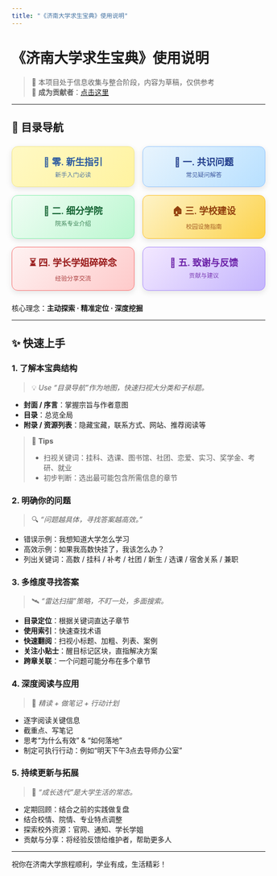 ```yaml
---
title: "《济南大学求生宝典》使用说明"
---
```


# 《济南大学求生宝典》使用说明

> 🚀 本项目处于信息收集与整合阶段，内容为草稿，仅供参考  
> 🙏 **成为贡献者**：[点击这里](/docs/)  

---

## 📖 目录导航

<div style="display:flex; flex-wrap:wrap; justify-content:space-between; gap:16px; margin:24px 0;">
  <div style="flex:1; min-width:150px; background:linear-gradient(135deg, #fff9c4 0%, #fff3a0 100%); color:#2c5aa0; padding:16px; border-radius:12px; text-align:center; box-shadow:0 4px 12px rgba(0,0,0,0.1); border:1px solid #f0e68c; transition:all 0.3s ease;">
    <a href="/SurvivalManual/ujn/" style="text-decoration:none; color:inherit; display:block;">
      <div style="font-size:1.3em; font-weight:600; margin-bottom:4px;">📜 零. 新生指引</div>
      <div style="font-size:0.85em; opacity:0.8;">新手入门必读</div>
    </a>
  </div>
  <div style="flex:1; min-width:150px; background:linear-gradient(135deg, #e8f4fd 0%, #b8e0ff 100%); color:#1e3a8a; padding:16px; border-radius:12px; text-align:center; box-shadow:0 4px 12px rgba(0,0,0,0.1); border:1px solid #93c5fd; transition:all 0.3s ease;">
    <a href="/SurvivalManual/ujn/First/" style="text-decoration:none; color:inherit; display:block;">
      <div style="font-size:1.3em; font-weight:600; margin-bottom:4px;">💬 一. 共识问题</div>
      <div style="font-size:0.85em; opacity:0.8;">常见疑问解答</div>
    </a>
  </div>
  <div style="flex:1; min-width:150px; background:linear-gradient(135deg, #f0fdf4 0%, #bbf7d0 100%); color:#166534; padding:16px; border-radius:12px; text-align:center; box-shadow:0 4px 12px rgba(0,0,0,0.1); border:1px solid #86efac; transition:all 0.3s ease;">
    <a href="/SurvivalManual/ujn/Second/" style="text-decoration:none; color:inherit; display:block;">
      <div style="font-size:1.3em; font-weight:600; margin-bottom:4px;">🏫 二. 细分学院</div>
      <div style="font-size:0.85em; opacity:0.8;">院系专业介绍</div>
    </a>
  </div>
  <div style="flex:1; min-width:150px; background:linear-gradient(135deg, #fef3c7 0%, #fcd34d 100%); color:#92400e; padding:16px; border-radius:12px; text-align:center; box-shadow:0 4px 12px rgba(0,0,0,0.1); border:1px solid #fbbf24; transition:all 0.3s ease;">
    <a href="/SurvivalManual/ujn/Third/" style="text-decoration:none; color:inherit; display:block;">
      <div style="font-size:1.3em; font-weight:600; margin-bottom:4px;">🏠 三. 学校建设</div>
      <div style="font-size:0.85em; opacity:0.8;">校园设施指南</div>
    </a>
  </div>
  <div style="flex:1; min-width:150px; background:linear-gradient(135deg, #fef2f2 0%, #fecaca 100%); color:#991b1b; padding:16px; border-radius:12px; text-align:center; box-shadow:0 4px 12px rgba(0,0,0,0.1); border:1px solid #f87171; transition:all 0.3s ease;">
    <a href="/SurvivalManual/ujn/Fourth/" style="text-decoration:none; color:inherit; display:block;">
      <div style="font-size:1.3em; font-weight:600; margin-bottom:4px;">⏳ 四. 学长学姐碎碎念</div>
      <div style="font-size:0.85em; opacity:0.8;">经验分享交流</div>
    </a>
  </div>
  <div style="flex:1; min-width:150px; background:linear-gradient(135deg, #f3e8ff 0%, #c4b5fd 100%); color:#6b21a8; padding:16px; border-radius:12px; text-align:center; box-shadow:0 4px 12px rgba(0,0,0,0.1); border:1px solid #a78bfa; transition:all 0.3s ease;">
    <a href="/SurvivalManual/ujn/Thanks" style="text-decoration:none; color:inherit; display:block;">
      <div style="font-size:1.3em; font-weight:600; margin-bottom:4px;">🙇‍ 五. 致谢与反馈</div>
      <div style="font-size:0.85em; opacity:0.8;">贡献与建议</div>
    </a>
  </div>
</div>

<style>
  div[style*="linear-gradient"]:hover {
    transform: translateY(-2px);
    box-shadow: 0 6px 20px rgba(0,0,0,0.15) !important;
  }
</style>

核心理念：**主动探索 · 精准定位 · 深度挖掘**

---

## ✨ 快速上手

### 1. 了解本宝典结构

> 💡 *Use “目录导航”作为地图，快速扫视大分类和子标题。*

- **封面 / 序言**：掌握宗旨与作者意图  
- **目录**：总览全局  
- **附录 / 资源列表**：隐藏宝藏，联系方式、网站、推荐阅读等

> 📝 **Tips**
>
> - 扫视关键词：挂科、选课、图书馆、社团、恋爱、实习、奖学金、考研、就业  
> - 初步判断：选出最可能包含所需信息的章节

### 2. 明确你的问题

> 🔍 *“问题越具体，寻找答案越高效。”*

- 错误示例：我想知道大学怎么学习  
- 高效示例：如果我高数快挂了，我该怎么办？  
- 列出关键词：高数 / 挂科 / 补考 / 社团 / 新生 / 选课 / 宿舍关系 / 兼职

### 3. 多维度寻找答案

> 🛰️ *“雷达扫描”策略，不盯一处，多面搜索。*

- **目录定位**：根据关键词直达子章节  
- **使用索引**：快速查找术语  
- **快速翻阅**：扫视小标题、加粗、列表、案例  
- **关注小贴士**：醒目标记区块，直指解决方案  
- **跨章关联**：一个问题可能分布在多个章节

### 4. 深度阅读与应用

> 🧐 *精读 + 做笔记 + 行动计划*

- 逐字阅读关键信息  
- 截重点、写笔记  
- 思考“为什么有效” & “如何落地”  
- 制定可执行行动：例如“明天下午3点去导师办公室”

### 5. 持续更新与拓展

> 🌱 *“成长迭代”是大学生活的常态。*

- 定期回顾：结合之前的实践做复盘
- 结合校情、院情、专业特点调整  
- 探索校外资源：官网、通知、学长学姐  
- 贡献与分享：将经验反馈给维护者，帮助更多人

---

祝你在济南大学旅程顺利，学业有成，生活精彩！
